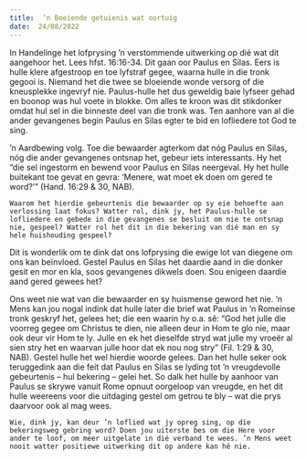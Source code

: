 ```yaml
---
title:  ’n Boeiende getuienis wat oortuig
date:  24/08/2022
---
```


In Handelinge het lofprysing ’n verstommende uitwerking op dié wat dit aangehoor het. Lees hfst. 16:16-34. Dit gaan oor Paulus en Silas. Eers is hulle klere afgestroop en toe lyfstraf gegee, waarna hulle in die tronk gegooi is. Niemand het die twee se bloeiende wonde versorg of die kneusplekke ingevryf nie. Paulus-hulle het dus geweldig baie lyfseer gehad en boonop was hul voete in blokke. Om alles te kroon was dit stikdonker omdat hul sel in die binneste deel van die tronk was. Ten aanhore van al die ander gevangenes begin Paulus en Silas egter te bid en lofliedere tot God te sing.

’n Aardbewing volg. Toe die bewaarder agterkom dat nóg Paulus en Silas, nóg die ander gevangenes ontsnap het, gebeur iets interessants. Hy het “die sel ingestorm en bewend voor Paulus en Silas neergeval. Hy het hulle buitekant toe gevat en gevra: ‘Menere, wat moet ek doen om gered te word?’” (Hand. 16:29 & 30, NAB).

`Waarom het hierdie gebeurtenis die bewaarder op sy eie behoefte aan verlossing laat fokus? Watter rol, dink jy, het Paulus-hulle se lofliedere en gebede in die gevangenes se besluit om nie te ontsnap nie, gespeel? Watter rol het dit in die bekering van dié man en sy hele huishouding gespeel?`

Dit is wonderlik om te dink dat ons lofprysing die ewige lot van diegene om ons kan beïnvloed. Gestel Paulus en Silas het daardie aand in die donker gesit en mor en kla, soos gevangenes dikwels doen. Sou enigeen daardie aand gered gewees het?

Ons weet nie wat van die bewaarder en sy huismense geword het nie. ’n Mens kan jou nogal indink dat hulle later die brief wat Paulus in ’n Romeinse tronk geskryf het, gelees het; die een waarin hy o.a. sê: “God het julle die voorreg gegee om Christus te dien, nie alleen deur in Hom te glo nie, maar ook deur vir Hom te ly. Julle en ek het dieselfde stryd wat julle my vroeër al sien stry het en waarvan julle hoor dat ek nou nog stry” (Fil. 1:29 & 30, NAB). Gestel hulle het wel hierdie woorde gelees. Dan het hulle seker ook teruggedink aan die feit dat Paulus en Silas se lyding tot ’n vreugdevolle gebeurtenis – hul bekering – gelei het. So dalk het hulle by aanhoor van Paulus se skrywe vanuit Rome opnuut oorgeloop van vreugde, en het dit hulle weereens voor die uitdaging gestel om getrou te bly – wat die prys daarvoor ook al mag wees.

`Wie, dink jy, kan deur ’n loflied wat jy opreg sing, op die bekeringsweg gebring word? Doen jou uiterste bes om die Here voor ander te loof, om meer uitgelate in dié verband te wees. ’n Mens weet nooit watter positiewe uitwerking dit op andere kan hê nie.`